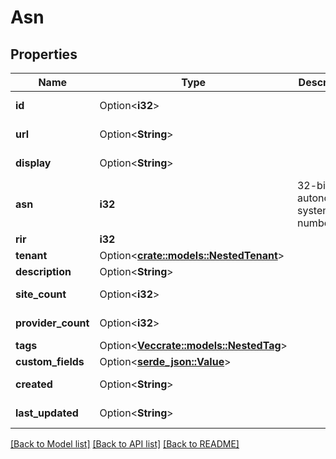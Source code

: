 # Asn

## Properties

Name | Type | Description | Notes
------------ | ------------- | ------------- | -------------
**id** | Option<**i32**> |  | [optional][readonly]
**url** | Option<**String**> |  | [optional][readonly]
**display** | Option<**String**> |  | [optional][readonly]
**asn** | **i32** | 32-bit autonomous system number | 
**rir** | **i32** |  | 
**tenant** | Option<[**crate::models::NestedTenant**](NestedTenant.md)> |  | [optional]
**description** | Option<**String**> |  | [optional]
**site_count** | Option<**i32**> |  | [optional][readonly]
**provider_count** | Option<**i32**> |  | [optional][readonly]
**tags** | Option<[**Vec<crate::models::NestedTag>**](NestedTag.md)> |  | [optional]
**custom_fields** | Option<[**serde_json::Value**](.md)> |  | [optional]
**created** | Option<**String**> |  | [optional][readonly]
**last_updated** | Option<**String**> |  | [optional][readonly]

[[Back to Model list]](../README.md#documentation-for-models) [[Back to API list]](../README.md#documentation-for-api-endpoints) [[Back to README]](../README.md)


